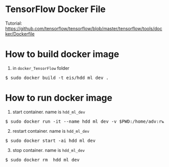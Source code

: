 # TensorFlow Docker File
Tutorial: https://github.com/tensorflow/tensorflow/blob/master/tensorflow/tools/docker/Dockerfile

# How to build docker image
1. in `docker_TensorFlow` folder 
<pre>
$ sudo docker build -t eis/hdd_ml_dev .
</pre>

# How to run docker image
1. start container. name is `hdd_ml_dev`
<pre>
$ sudo docker run -it --name hdd_ml_dev -v $PWD:/home/adv:rw -p 3000:3000 eis/hdd_ml_dev
</pre>

2. restart container. name is `hdd_ml_dev`
<pre>
$ sudo docker start -ai hdd_ml_dev
</pre>

3. stop container. name is `hdd_ml_dev`
<pre>
$ sudo docker rm  hdd_ml_dev
</pre>
